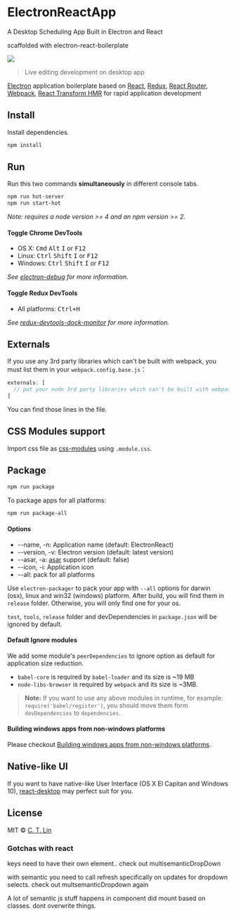# ElectronReactApp

A Desktop Scheduling App Built in Electron and React 

scaffolded with electron-react-boilerplate

![](./erb-logo.png)

> Live editing development on desktop app

[Electron](http://electron.atom.io/) application boilerplate based on [React](https://facebook.github.io/react/), [Redux](https://github.com/rackt/redux), [React Router](https://github.com/rackt/react-router), [Webpack](http://webpack.github.io/docs/), [React Transform HMR](https://github.com/gaearon/react-transform-hmr) for rapid application development

## Install

Install dependencies.

```bash
npm install
```


## Run

Run this two commands __simultaneously__ in different console tabs.

```bash
npm run hot-server
npm run start-hot
```

*Note: requires a node version >= 4 and an npm version >= 2.*

#### Toggle Chrome DevTools

- OS X: <kbd>Cmd</kbd> <kbd>Alt</kbd> <kbd>I</kbd> or <kbd>F12</kbd>
- Linux: <kbd>Ctrl</kbd> <kbd>Shift</kbd> <kbd>I</kbd> or <kbd>F12</kbd>
- Windows: <kbd>Ctrl</kbd> <kbd>Shift</kbd> <kbd>I</kbd> or <kbd>F12</kbd>

*See [electron-debug](https://github.com/sindresorhus/electron-debug) for more information.*

#### Toggle Redux DevTools

- All platforms: <kbd>Ctrl+H</kbd>

*See [redux-devtools-dock-monitor](https://github.com/gaearon/redux-devtools-dock-monitor) for more information.*


## Externals

If you use any 3rd party libraries which can't be built with webpack, you must list them in your `webpack.config.base.js`：

```javascript
externals: [
  // put your node 3rd party libraries which can't be built with webpack here (mysql, mongodb, and so on..)
]
```

You can find those lines in the file.


## CSS Modules support

Import css file as [css-modules](https://github.com/css-modules/css-modules) using `.module.css`.


## Package

```bash
npm run package
```

To package apps for all platforms:

```bash
npm run package-all
```

#### Options

- --name, -n: Application name (default: ElectronReact)
- --version, -v: Electron version (default: latest version)
- --asar, -a: [asar](https://github.com/atom/asar) support (default: false)
- --icon, -i: Application icon
- --all: pack for all platforms

Use `electron-packager` to pack your app with `--all` options for darwin (osx), linux and win32 (windows) platform. After build, you will find them in `release` folder. Otherwise, you will only find one for your os.

`test`, `tools`, `release` folder and devDependencies in `package.json` will be ignored by default.

#### Default Ignore modules

We add some module's `peerDependencies` to ignore option as default for application size reduction.

- `babel-core` is required by `babel-loader` and its size is ~19 MB
- `node-libs-browser` is required by `webpack` and its size is ~3MB.

> **Note:** If you want to use any above modules in runtime, for example: `require('babel/register')`, you should move them form `devDependencies` to `dependencies`.

#### Building windows apps from non-windows platforms

Please checkout [Building windows apps from non-windows platforms](https://github.com/maxogden/electron-packager#building-windows-apps-from-non-windows-platforms).


## Native-like UI

If you want to have native-like User Interface (OS X El Capitan and Windows 10), [react-desktop](https://github.com/gabrielbull/react-desktop) may perfect suit for you.



## License
MIT © [C. T. Lin](https://github.com/chentsulin)

[npm-image]: https://img.shields.io/npm/v/electron-react-boilerplate.svg?style=flat-square
[npm-url]: https://npmjs.org/package/electron-react-boilerplate
[travis-image]: https://travis-ci.org/chentsulin/electron-react-boilerplate.svg?branch=master
[travis-url]: https://travis-ci.org/chentsulin/electron-react-boilerplate
[david_img]: https://img.shields.io/david/chentsulin/electron-react-boilerplate.svg
[david_site]: https://david-dm.org/chentsulin/electron-react-boilerplate

### Gotchas with react

keys need to have their own element.. check out multisemanticDropDown

with semantic you need to call refresh specifically on updates for dropdown selects. check out multsemanticDropdown again

A lot of semantic js stuff happens in component did mount based on classes. dont overwrite things.
